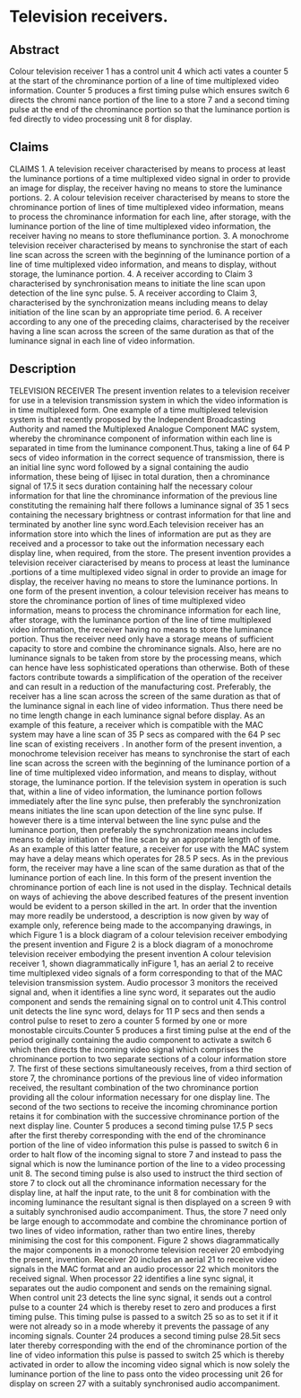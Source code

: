 # Television receivers.

## Abstract
Colour television receiver 1 has a control unit 4 which acti vates a counter 5 at the start of the chrominance portion of a line of time multiplexed video information. Counter 5 produces a first timing pulse which ensures switch 6 directs the chromi nance portion of the line to a store 7 and a second timing pulse at the end of the chrominance portion so that the luminance portion is fed directly to video processing unit 8 for display.

## Claims
CLAIMS 1. A television receiver characterised by means to process at least the luminance portions of a time multiplexed video signal in order to provide an image for display, the receiver having no means to store the luminance portions. 2. A colour television receiver characterised by means to store the chrominance portion of lines of time multiplexed video information, means to process the chrominance information for each line, after storage, with the luminance portion of the line of time multiplexed video information, the receiver having no means to store thefluminance portion. 3. A monochrome television receiver characterised by means to synchronise the start of each line scan across the screen with the beginning of the luminance portion of a line of time multiplexed video information, and means to display, without storage, the luminance portion. 4. A receiver according to Claim 3 characterised by synchronisation means to initiate the line scan upon detection of the line sync pulse. 5. A receiver according to Claim 3, characterised by the synchronization means including means to delay initiation of the line scan by an appropriate time period. 6. A receiver according to any one of the preceding claims, characterised by the receiver having a line scan across the screen of the same duration as that of the luminance signal in each line of video information.

## Description
TELEVISION RECEIVER The present invention relates to a television receiver for use in a television transmission system in which the video information is in time multiplexed form. One example of a time multiplexed television system is that recently proposed by the Independent Broadcasting Authority and named the Multiplexed Analogue Component MAC system, whereby the chrominance component of information within each line is separated in time from the luminance component.Thus, taking a line of 64 P secs of video information in the correct sequence of transmission, there is an initial line sync word followed by a signal containing the audio information, these being of lijisec in total duration, then a chrominance signal of 17.5 it secs duration containing half the necessary colour information for that line the chrominance information of the previous line constituting the remaining half there follows a luminance signal of 35 1 secs containing the necessary brightness or contrast information for that line and terminated by another line sync word.Each television receiver has an information store into which the lines of information are put as they are received and a processor to take out the information necessary each display line, when required, from the store. The present invention provides a television receiver ciaracterised by means to process at least the luminance .portions of a time multiplexed video signal in order to provide an image for display, the receiver having no means to store the luminance portions. In one form of the present invention, a colour television receiver has means to store the chrominance portion of lines of time multiplexed video information, means to process the chrominance information for each line, after storage, with the luminance portion of the line of time multiplexed video information, the receiver having no means to store the luminance portion. Thus the receiver need only have a storage means of sufficient capacity to store and combine the chrominance signals. Also, here are no luminance signals to be taken from store by the processing means, which can hence have less sophisticated operations than otherwise. Both of these factors contribute towards a simplification of the operation of the receiver and can result in a reduction of the manufacturing cost. Preferably, the receiver has a line scan across the screen of the same duration as that of the luminance signal in each line of video information. Thus there need be no time length change in each luminance signal before display. As an example of this feature, a receiver which is compatible with the MAC system may have a line scan of 35 P secs as compared with the 64 P sec line scan of existing receivers . In another form of the present invention, a monochrome television receiver has means to synchronise the start of each line scan across the screen with the beginning of the luminance portion of a line of time multiplexed video information, and means to display, without storage, the luminance portion. If the television system in operation is such that, within a line of video information, the luminance portion follows immediately after the line sync pulse, then preferably the synchronization means initiates the line scan upon detection of the line sync pulse. If however there is a time interval between the line sync pulse and the luminance portion, then preferably the synchronization means includes means to delay initiation of the line scan by an appropriate length of time. As an example of this latter feature, a receiver for use with the MAC system may have a delay means which operates for 28.5 P secs. As in the previous form, the receiver may have a line scan of the same duration as that of the luminance portion of each line. In this form of the present invention the chrominance portion of each line is not used in the display. Technical details on ways of achieving the above described features of the present invention would be evident to a person skilled in the art. In order that the invention may more readily be understood, a description is now given by way of example only, reference being made to the accompanying drawings, in which Figure 1 is a block diagram of a colour television receiver embodying the present invention and Figure 2 is a block diagram of a monochrome television receiver embodying the present invention A colour television receiver 1, shown diagrammatically inFigure 1, has an aerial 2 to receive time multiplexed video signals of a form corresponding to that of the MAC television transmission system. Audio processor 3 monitors the received signal and, when it identifies a line sync word, it separates out the audio component and sends the remaining signal on to control unit 4.This control unit detects the line sync word, delays for 11 P secs and then sends a control pulse to reset to zero a counter 5 formed by one or more monostable circuits.Counter 5 produces a first timing pulse at the end of the period originally containing the audio component to activate a switch 6 which then directs the incoming video signal which comprises the chrominance portion to two separate sections of a colour information store 7. The first of these sections simultaneously receives, from a third section of store 7, the chrominance portions of the previous line of video information received, the resultant combination of the two chrominance portion providing all the colour information necessary for one display line. The second of the two sections to receive the incoming chrominance portion retains it for combination with the successive chrominance portion of the next display line. Counter 5 produces a second timing pulse 17.5 P secs after the first thereby corresponding with the end of the chrominance portion of the line of video information this pulse is passed to switch 6 in order to halt flow of the incoming signal to store 7 and instead to pass the signal which is now the luminance portion of the line to a video processing unit 8. The second timing pulse is also used to instruct the third section of store 7 to clock out all the chrominance information necessary for the display line, at half the input rate, to the unit 8 for combination with the incoming luminance the resultant signal is then displayed on a screen 9 with a suitably synchronised audio accompaniment. Thus, the store 7 need only be large enough to accommodate and combine the chrominance portion of two lines of video information, rather than two entire lines, thereby minimising the cost for this component. Figure 2 shows diagrammatically the major components in a monochrome television receiver 20 embodying the present, invention. Receiver 20 includes an aerial 21 to receive video signals in the MAC format and an audio processor 22 which monitors the received signal. When processor 22 identifies a line sync signal, it separates out the audio component and sends on the remaining signal. When control unit 23 detects the line sync signal, it sends out a control pulse to a counter 24 which is thereby reset to zero and produces a first timing pulse. This timing pulse is passed to a switch 25 so as to set it if it were not already so in a mode whereby it prevents the passage of any incoming signals. Counter 24 produces a second timing pulse 28.5it secs later thereby corresponding with the end of the chrominance portion of the line of video information this pulse is passed to switch 25 which is thereby activated in order to allow the incoming video signal which is now solely the luminance portion of the line to pass onto the video processing unit 26 for display on screen 27 with a suitably synchronised audio accompaniment.